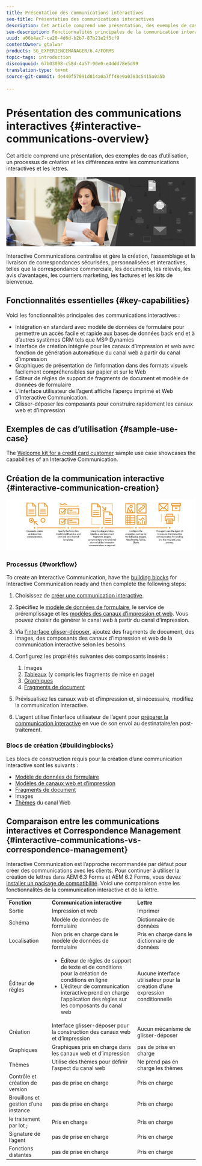 ```yaml
---
title: Présentation des communications interactives
seo-title: Présentation des communications interactives
description: Cet article comprend une présentation, des exemples de cas d’utilisation, un processus de création et les différences entre les communications interactives et les lettres.
seo-description: Fonctionnalités principales de la communication interactive, exemples de cas d’utilisation, processus de création et différences entre la communication interactive et Correspondence Management
uuid: a06b4ac7-ca20-4d6d-b2b7-87b21e2f5cf9
contentOwner: gtalwar
products: SG_EXPERIENCEMANAGER/6.4/FORMS
topic-tags: introduction
discoiquuid: 67b03098-c58d-4a57-90e0-e4ddd78e5d99
translation-type: tm+mt
source-git-commit: de440f57091d814a0a7ff48e9a0383c5415a0a5b

---
```



# Présentation des communications interactives {#interactive-communications-overview}

Cet article comprend une présentation, des exemples de cas d’utilisation, un processus de création et les différences entre les communications interactives et les lettres.

![](do-not-localize/correspondence-management.png)

Interactive Communications centralise et gère la création, l’assemblage et la livraison de correspondances sécurisées, personnalisées et interactives, telles que la correspondance commerciale, les documents, les relevés, les avis d’avantages, les courriers marketing, les factures et les kits de bienvenue.

## Fonctionnalités essentielles {#key-capabilities}

Voici les fonctionnalités principales des communications interactives :

* Intégration en standard avec modèle de données de formulaire pour permettre un accès facile et rapide aux bases de données back end et à d’autres systèmes CRM tels que MS® Dynamics
* Interface de création intégrée pour les canaux d’impression et web avec fonction de génération automatique du canal web à partir du canal d’impression
* Graphiques de présentation de l’information dans des formats visuels facilement compréhensibles sur papier et sur le Web
* Éditeur de règles de support de fragments de document et modèle de données de formulaire
* L’interface utilisateur de l’agent affiche l’aperçu imprimé et Web d’Interactive Communication.
* Glisser-déposer les composants pour construire rapidement les canaux web et d’impression

## Exemples de cas d’utilisation {#sample-use-case}

The [Welcome kit for a credit card customer](/help/forms/using/finance-reference-site-walkthrough.md#credit-card-application-walkthrough) sample use case showcases the capabilities of an Interactive Communication.

## Création de la communication interactive  {#interactive-communication-creation}

![interactive_communication-01](assets/interactive_communication-01.jpg)

### Processus {#workflow}

To create an Interactive Communication, have the [building blocks](#buildingblocks) for Interactive Communication ready and then complete the following steps:

1. Choisissez de [créer une communication interactive](/help/forms/using/create-interactive-communication.md).

1. Spécifiez le [modèle de données de formulaire](/help/forms/using/data-integration.md), le service de préremplissage et les [modèles des canaux d’impression et web](/help/forms/using/web-channel-print-channel.md). Vous pouvez choisir de générer le canal web à partir du canal d’impression.

1. Via [l’interface glisser-déposer](/help/forms/using/introduction-interactive-communication-authoring.md), ajoutez des fragments de document, des images, des composants des canaux d’impression et web de la communication interactive selon les besoins.
1. Configurez les propriétés suivantes des composants insérés :

   1. Images
   1. [Tableaux](/help/forms/using/create-interactive-communication.md#tables) (y compris les fragments de mise en page)
   1. [Graphiques](/help/forms/using/chart-component-interactive-communications.md)
   1. [Fragments de document](/help/forms/using/create-interactive-communication.md#document-fragment-properties)

1. Prévisualisez les canaux web et d’impression et, si nécessaire, modifiez la communication interactive.
1. L’agent utilise l’interface utilisateur de l’agent pour [préparer la communication interactive](/help/forms/using/prepare-send-interactive-communication.md) en vue de son envoi au destinataire/en post-traitement.

### Blocs de création {#buildingblocks}

Les blocs de construction requis pour la création d’une communication interactive sont les suivants :

* [Modèle de données de formulaire](/help/forms/using/data-integration.md)
* [Modèles de canaux web et d’impression](/help/forms/using/web-channel-print-channel.md)
* [Fragments de document](/help/forms/using/document-fragments.md)
* Images
* [Thèmes](/help/forms/using/themes.md) du canal Web

## Comparaison entre les communications interactives et Correspondence Management {#interactive-communications-vs-correspondence-management}

Interactive Communication est l’approche recommandée par défaut pour créer des communications avec les clients. Pour continuer à utiliser la création de lettres dans AEM 6.3 Forms et AEM 6.2 Forms, vous devez [installer un package de compatibilité](/help/forms/using/compatibility-package.md). Voici une comparaison entre les fonctionnalités de la communication interactive et de la lettre.

<table> 
 <tbody>
  <tr>
   <td><strong>Fonction</strong></td> 
   <td><strong>Communication interactive</strong></td> 
   <td><strong>Lettre</strong></td> 
  </tr>
  <tr>
   <td>Sortie</td> 
   <td>Impression et web</td> 
   <td>Imprimer</td> 
  </tr>
  <tr>
   <td>Schéma</td> 
   <td>Modèle de données de formulaire </td> 
   <td>Dictionnaire de données </td> 
  </tr>
  <tr>
   <td>Localisation</td> 
   <td>Non pris en charge dans le modèle de données de formulaire</td> 
   <td>Pris en charge dans le dictionnaire de données</td> 
  </tr>
  <tr>
   <td>Éditeur de règles</td> 
   <td>
    <ul> 
     <li>Éditeur de règles de support de texte et de conditions pour la création de conditions en ligne</li> 
     <li>L’éditeur de communication interactive prend en charge l’application des règles sur les composants du canal web</li> 
    </ul> </td> 
   <td>Aucune interface utilisateur pour la création d’une expression conditionnelle</td> 
  </tr>
  <tr>
   <td>Création</td> 
   <td>Interface glisser-déposer pour la construction des canaux web et d’impression</td> 
   <td>Aucun mécanisme de glisser-déposer </td> 
  </tr>
  <tr>
   <td>Graphiques</td> 
   <td>Graphiques pris en charge dans les canaux web et d’impression</td> 
   <td>pas de prise en charge</td> 
  </tr>
  <tr>
   <td>Thèmes</td> 
   <td>Utilise des thèmes pour définir l’aspect du canal web</td> 
   <td>Ne prend pas en charge les thèmes</td> 
  </tr>
  <tr>
   <td>Contrôle et création de version</td> 
   <td>pas de prise en charge</td> 
   <td>Pris en charge</td> 
  </tr>
  <tr>
   <td>Brouillons et gestion d’une instance</td> 
   <td>pas de prise en charge</td> 
   <td>Pris en charge</td> 
  </tr>
  <tr>
   <td>le traitement par lot ;</td> 
   <td>Pris en charge </td> 
   <td>Pris en charge</td> 
  </tr>
  <tr>
   <td>Signature de l’agent</td> 
   <td>pas de prise en charge</td> 
   <td>Pris en charge</td> 
  </tr>
  <tr>
   <td>Fonctions distantes</td> 
   <td>pas de prise en charge</td> 
   <td>Pris en charge</td> 
  </tr>
 </tbody>
</table>

